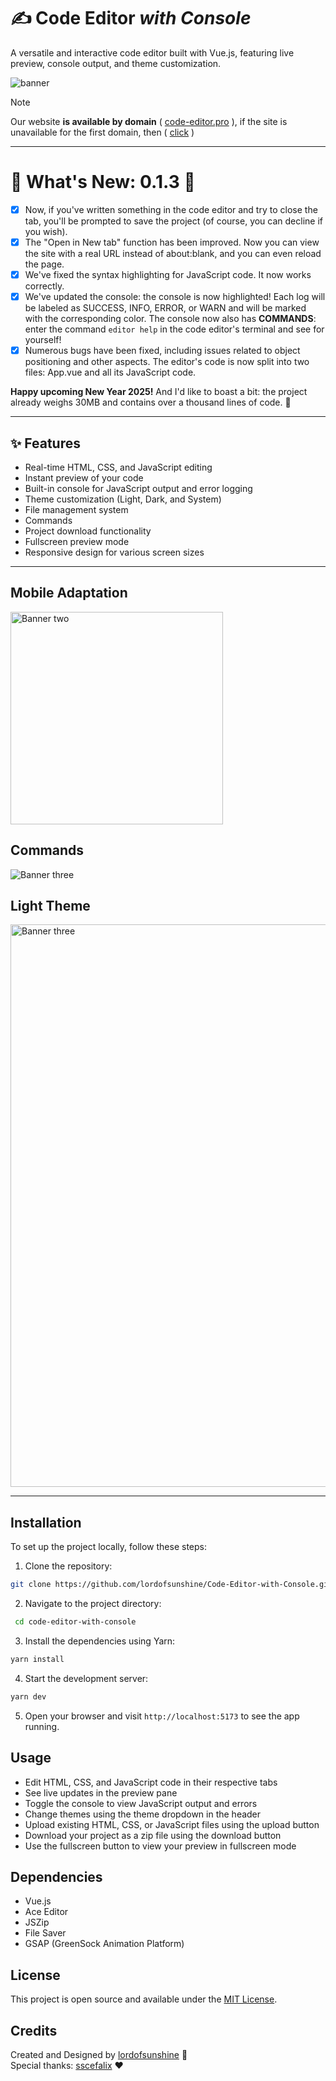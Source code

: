 # ✍ Code Editor *with Console*

A versatile and interactive code editor built with Vue.js, featuring live preview, console output, and theme customization.

<img alt="banner" src="https://cdn.glitch.global/64e004e3-d81d-4b3a-9fb1-c899982de83f/0bd33cc5-b86a-4e5a-b941-1ff844a127ec.image.png?v=1735054266748">

> [!NOTE]
> Our website **is available by domain** ( [code-editor.pro](https://code-editor.pro/) ), if the site is unavailable for the first domain, then ( [click](https://code-editor-with-console.vercel.app) )

<hr>

# 🎄 **What's New: 0.1.3** 🎄

- [x] Now, if you've written something in the code editor and try to close the tab, you'll be prompted to save the project (of course, you can decline if you wish).
- [x] The "Open in New tab" function has been improved. Now you can view the site with a real URL instead of about:blank, and you can even reload the page.
- [x] We've fixed the syntax highlighting for JavaScript code. It now works correctly.
- [x] We've updated the console: the console is now highlighted! Each log will be labeled as SUCCESS, INFO, ERROR, or WARN and will be marked with the corresponding color. The console now also has **COMMANDS**: enter the command `editor help` in the code editor's terminal and see for yourself!
- [x] Numerous bugs have been fixed, including issues related to object positioning and other aspects. The editor's code is now split into two files: App.vue and all its JavaScript code.

**Happy upcoming New Year 2025!** And I'd like to boast a bit: the project already weighs 30MB and contains over a thousand lines of code. 👀

<hr>

## ✨ Features

- Real-time HTML, CSS, and JavaScript editing
- Instant preview of your code
- Built-in console for JavaScript output and error logging
- Theme customization (Light, Dark, and System)
- File management system
- Commands
- Project download functionality
- Fullscreen preview mode
- Responsive design for various screen sizes

<hr>

## Mobile Adaptation

<img alt="Banner two" width="340" src="https://cdn.glitch.global/64e004e3-d81d-4b3a-9fb1-c899982de83f/299f61c8-605e-4730-992e-275e0fc926d2.image.png?v=1735054309402">

## Commands

<img alt="Banner three" src="https://cdn.glitch.global/64e004e3-d81d-4b3a-9fb1-c899982de83f/44a3ba2e-be51-451e-a441-b5c2c17009fe.image.png?v=1735054435710">

## Light Theme

<img alt="Banner three" width="900" src="https://cdn.glitch.global/64e004e3-d81d-4b3a-9fb1-c899982de83f/3fc1ccb5-498b-4ea6-a7a7-978245bae3c8.image.png?v=1735054338819">

<hr>

## Installation

To set up the project locally, follow these steps:

1. Clone the repository:
```bash
git clone https://github.com/lordofsunshine/Code-Editor-with-Console.git
```
2. Navigate to the project directory:
```bash
 cd code-editor-with-console
```
3. Install the dependencies using Yarn:
```bash
yarn install
```
4. Start the development server:
```bash
yarn dev
```
5. Open your browser and visit `http://localhost:5173` to see the app running.
## Usage

- Edit HTML, CSS, and JavaScript code in their respective tabs
- See live updates in the preview pane
- Toggle the console to view JavaScript output and errors
- Change themes using the theme dropdown in the header
- Upload existing HTML, CSS, or JavaScript files using the upload button
- Download your project as a zip file using the download button
- Use the fullscreen button to view your preview in fullscreen mode

## Dependencies

- Vue.js
- Ace Editor
- JSZip
- File Saver
- GSAP (GreenSock Animation Platform)

## License

This project is open source and available under the [MIT License](https://github.com/lordofsunshine/Code-Editor-with-Console/blob/main/LICENSE).

## Credits

Created and Designed by [lordofsunshine](https://github.com/lordofsunshine) 🎨<br>
Special thanks: [sscefalix](https://github.com/sscefalix) ❤
